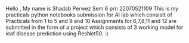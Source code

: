 Hello , My name is Shadab Perwez Sem 6 prn 22070521109
This is my practicals python notebooks submission for AI lab which consistt of Practicals from 1 to 5 and 9 and 10
Assignments for 6,7,8,11 and 12 are submitted in the form of a project which consists of 3 working model for leaf disease prediction using ResNet50. :)
